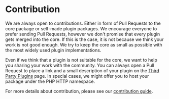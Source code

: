 # Contribution

We are always open to contributions. Either in form of Pull Requests to the core package or self-made plugin packages.
We encourage everyone to prefer sending Pull Requests, however we don't promise that every plugin gets
merged into the core. If this is the case, it is not because we think your work is not good enough. We try to keep
the core as small as possible with the most widely used plugin implementations.

Even if we think that a plugin is not suitable for the core, we want to help you sharing your work with the community.
You can always open a Pull Request to place a link and a small description of your plugin on the
[Third Party Plugins](third-party-plugins.md) page. In special cases,
we might offer you to host your package under the PHP HTTP namespace.

For more details about contribution, please see our [contribution guide]().
